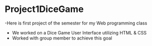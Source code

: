 # Project1DiceGame
-Here is first project of the semester for my Web programming class
- We worked on a Dice Game User Interface utilizing HTML & CSS
- Worked with group member to achieve this goal

